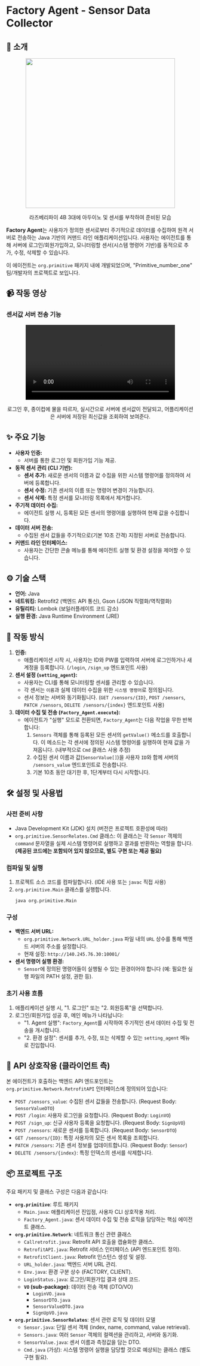 # Factory Agent - Sensor Data Collector

## 🌟 소개
   <div align="center"><image src="https://github.com/user-attachments/assets/f70c7a87-591a-4013-975e-9d93cde735d2" width="400">
      <p>라즈베리파이 4B 3대에 아두이노 및 센서를 부착하여 준비된 모습</p>
   </div> 
      
**Factory Agent**는 사용자가 정의한 센서로부터 주기적으로 데이터를 수집하여 원격 서버로 전송하는 Java 기반의 커맨드 라인 애플리케이션입니다. 사용자는 에이전트를 통해 서버에 로그인/회원가입하고, 모니터링할 센서(시스템 명령어 기반)를 동적으로 추가, 수정, 삭제할 수 있습니다.

이 에이전트는 `org.primitive` 패키지 내에 개발되었으며, "Primitive_number_one" 팀/개발자의 프로젝트로 보입니다.

## 📹 작동 영상
   ### 센서값 서버 전송 기능
   <div align="center"><video src="https://github.com/user-attachments/assets/82b56b3e-d480-4c2d-8042-4badf07f2599" width="400">
      
   </div> 
   <div align="center">
      <p>로그인 후, 종이컵에 물을 따르자, 실시간으로 서버에 센서값이 전달되고, 어플리케이션은 서버에 저장된 최신값을 조회하여 보여준다.</p>
   </div>

## ✨ 주요 기능

* **사용자 인증:**
    * 서버를 통한 로그인 및 회원가입 기능 제공.
* **동적 센서 관리 (CLI 기반):**
    * **센서 추가:** 새로운 센서의 이름과 값 수집을 위한 시스템 명령어를 정의하여 서버에 등록합니다.
    * **센서 수정:** 기존 센서의 이름 또는 명령어 변경이 가능합니다.
    * **센서 삭제:** 특정 센서를 모니터링 목록에서 제거합니다.
* **주기적 데이터 수집:**
    * 에이전트 실행 시, 등록된 모든 센서의 명령어를 실행하여 현재 값을 수집합니다.
* **데이터 서버 전송:**
    * 수집된 센서 값들을 주기적으로(기본 10초 간격) 지정된 서버로 전송합니다.
* **커맨드 라인 인터페이스:**
    * 사용자는 간단한 콘솔 메뉴를 통해 에이전트 실행 및 환경 설정을 제어할 수 있습니다.

## ⚙️ 기술 스택

* **언어:** Java
* **네트워킹:** Retrofit2 (백엔드 API 통신), Gson (JSON 직렬화/역직렬화)
* **유틸리티:** Lombok (보일러플레이트 코드 감소)
* **실행 환경:** Java Runtime Environment (JRE)

## 🚀 작동 방식

1.  **인증:**
    * 애플리케이션 시작 시, 사용자는 ID와 PW를 입력하여 서버에 로그인하거나 새 계정을 등록합니다. (`/login`, `/sign_up` 엔드포인트 사용)
2.  **센서 설정 (`setting_agent`):**
    * 사용자는 CLI를 통해 모니터링할 센서를 관리할 수 있습니다.
    * 각 센서는 `이름`과 실제 데이터 수집을 위한 `시스템 명령어`로 정의됩니다.
    * 센서 정보는 서버와 동기화됩니다. (`GET /sensors/{ID}`, `POST /sensors`, `PATCH /sensors`, `DELETE /sensors/{index}` 엔드포인트 사용)
3.  **데이터 수집 및 전송 (`Factory_Agent.execute`):**
    * 에이전트가 "실행" 모드로 전환되면, `Factory_Agent`는 다음 작업을 무한 반복합니다:
        1.  `Sensors` 객체를 통해 등록된 모든 센서의 `getValue()` 메소드를 호출합니다. 이 메소드는 각 센서에 정의된 시스템 명령어를 실행하여 현재 값을 가져옵니다. (내부적으로 `Cmd` 클래스 사용 추정)
        2.  수집된 센서 이름과 값(`SensorValue[]`)을 사용자 `ID`와 함께 서버의 `/sensors_value` 엔드포인트로 전송합니다.
        3.  기본 10초 동안 대기한 후, 1단계부터 다시 시작합니다.

## 🛠️ 설정 및 사용법

### 사전 준비 사항

* Java Development Kit (JDK) 설치 (버전은 프로젝트 호환성에 따라)
* `org.primitive.SensorRelates.Cmd` 클래스: 이 클래스는 각 `Sensor` 객체의 `command` 문자열을 실제 시스템 명령어로 실행하고 결과를 반환하는 역할을 합니다. **(제공된 코드에는 포함되어 있지 않으므로, 별도 구현 또는 제공 필요)**

### 컴파일 및 실행

1.  프로젝트 소스 코드를 컴파일합니다. (IDE 사용 또는 `javac` 직접 사용)
2.  `org.primitive.Main` 클래스를 실행합니다.
    ```bash
    java org.primitive.Main
    ```

### 구성

* **백엔드 서버 URL:**
    * `org.primitive.Network.URL_holder.java` 파일 내의 `URL` 상수를 통해 백엔드 서버의 주소를 설정합니다.
    * 현재 설정: `http://140.245.76.30:10001/`
* **센서 명령어 실행 환경:**
    * `Sensor`에 정의된 명령어들이 실행될 수 있는 환경이어야 합니다 (예: 필요한 실행 파일의 PATH 설정, 권한 등).

### 초기 사용 흐름

1.  애플리케이션 실행 시, "1. 로그인" 또는 "2. 회원등록"을 선택합니다.
2.  로그인/회원가입 성공 후, 메인 메뉴가 나타납니다:
    * "1. Agent 실행": `Factory_Agent`를 시작하여 주기적인 센서 데이터 수집 및 전송을 개시합니다.
    * "2. 환경 설정": 센서를 추가, 수정, 또는 삭제할 수 있는 `setting_agent` 메뉴로 진입합니다.

## 📡 API 상호작용 (클라이언트 측)

본 에이전트가 호출하는 백엔드 API 엔드포인트는 `org.primitive.Network.RetrofitAPI` 인터페이스에 정의되어 있습니다:

* `POST /sensors_value`: 수집된 센서 값들을 전송합니다. (Request Body: `SensorValueDTO`)
* `POST /login`: 사용자 로그인을 요청합니다. (Request Body: `LoginVO`)
* `POST /sign_up`: 신규 사용자 등록을 요청합니다. (Request Body: `SignUpVO`)
* `POST /sensors`: 새로운 센서를 등록합니다. (Request Body: `SensorDTO`)
* `GET /sensors/{ID}`: 특정 사용자의 모든 센서 목록을 조회합니다.
* `PATCH /sensors`: 기존 센서 정보를 업데이트합니다. (Request Body: `Sensor`)
* `DELETE /sensors/{index}`: 특정 인덱스의 센서를 삭제합니다.

## 📦 프로젝트 구조

주요 패키지 및 클래스 구성은 다음과 같습니다:

* **`org.primitive`**: 루트 패키지
    * `Main.java`: 애플리케이션 진입점, 사용자 CLI 상호작용 처리.
    * `Factory_Agent.java`: 센서 데이터 수집 및 전송 로직을 담당하는 핵심 에이전트 클래스.
* **`org.primitive.Network`**: 네트워크 통신 관련 클래스
    * `Callretrofit.java`: Retrofit API 호출을 캡슐화한 클래스.
    * `RetrofitAPI.java`: Retrofit 서비스 인터페이스 (API 엔드포인트 정의).
    * `RetrofitClient.java`: Retrofit 인스턴스 생성 및 설정.
    * `URL_holder.java`: 백엔드 서버 URL 관리.
    * `Env.java`: 환경 구분 상수 (FACTORY, CLIENT).
    * `LoginStatus.java`: 로그인/회원가입 결과 상태 코드.
    * **`VO` (sub-package)**: 데이터 전송 객체 (DTO/VO)
        * `LoginVO.java`
        * `SensorDTO.java`
        * `SensorValueDTO.java`
        * `SignUpVO.java`
* **`org.primitive.SensorRelates`**: 센서 관련 로직 및 데이터 모델
    * `Sensor.java`: 단일 센서 객체 (index, name, command, value retrieval).
    * `Sensors.java`: 여러 `Sensor` 객체의 컬렉션을 관리하고, 서버와 동기화.
    * `SensorValue.java`: 센서 이름과 측정값을 담는 DTO.
    * `Cmd.java` (가상): 시스템 명령어 실행을 담당할 것으로 예상되는 클래스 (별도 구현 필요).

